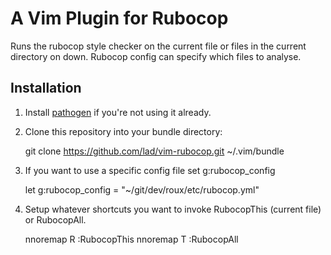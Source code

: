 A Vim Plugin for Rubocop
========================

Runs the rubocop style checker on the current file or files in the current
directory on down. Rubocop config can specify which files to analyse.


Installation
------------

1. Install [pathogen](https://github.com/tpope/vim-pathogen) if you're not using it already.

2. Clone this repository into your bundle directory:

    git clone https://github.com/lad/vim-rubocop.git ~/.vim/bundle

3. If you want to use a specific config file set g:rubocop_config

    let g:rubocop_config = "~/git/dev/roux/etc/rubocop.yml"

4. Setup whatever shortcuts you want to invoke RubocopThis (current file) or RubocopAll.

    nnoremap    <leader>R       :RubocopThis<CR>
    nnoremap    <leader>T       :RubocopAll<CR>
